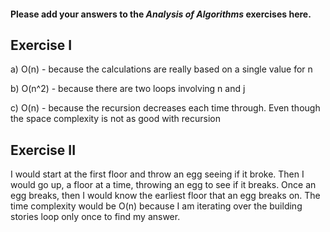 #### Please add your answers to the ***Analysis of  Algorithms*** exercises here.

## Exercise I

a) O(n) - because the calculations are really based on a single value for n


b) O(n^2) - because there are two loops involving n and j


c) O(n) - because the recursion decreases each time through.  Even though the space complexity is not as good with recursion

## Exercise II

I would start at the first floor and throw an egg seeing if it broke.  Then I would go up, a floor at a time, throwing an egg to see if it breaks.  Once an egg breaks, then I would know the earliest floor that an egg breaks on.  The time complexity would be O(n) because I am iterating over the building stories loop only once to find my answer.